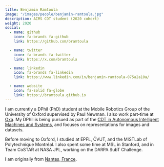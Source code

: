 ```yaml
---
title: Benjamin Ramtoula
image: "/images/people/benjamin-ramtoula.jpg"
description: AIMS CDT student (2020 cohort)
weight: 2020
social:
  - name: github
    icon: fa-brands fa-github
    link: https://github.com/bramtoula

  - name: twitter
    icon: fa-brands fa-twitter
    link: https://x.com/bramtoula

  - name: linkedin
    icon: fa-brands fa-linkedin
    link: https://www.linkedin.com/in/benjamin-ramtoula-075a2a10a/

  - name: website
    icon: fa-solid fa-globe
    link: https://bramtoula.github.io
---
```


I am currently a DPhil (PhD) student at the Mobile Robotics Group of the University of Oxford supervised by Paul Newman. I also work part-time at [Oxa](https://oxa.tech). My DPhil is being pursued as part of the [CDT in Autonomous Intelligent Machines and Systems](https://aims.robots.ox.ac.uk), and focuses on representations for images and datasets.

Before moving to Oxford, I studied at EPFL, ČVUT, and the MISTLab of Polytechnique Montréal. I also spent some time at MSL in Stanford, and in Team CoSTAR at NASA JPL, working on the DARPA SubT Challenge.
 
I am originally from [Nantes, France](https://en.wikipedia.org/wiki/Nantes).
